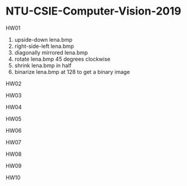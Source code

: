 # NTU-CSIE-Computer-Vision-2019
HW01
<ol>
    <li>upside-down lena.bmp</li>  
    <li>right-side-left lena.bmp</li>  
    <li>diagonally mirrored lena.bmp</li>  
    <li>rotate lena.bmp 45 degrees clockwise</li>  
    <li>shrink lena.bmp in half</li>  
    <li>binarize lena.bmp at 128 to get a binary image</li>  
</ol>
HW02

HW03

HW04

HW05

HW06

HW07

HW08

HW09

HW10

